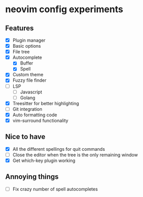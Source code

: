 # neovim config experiments

## Features

- [x] Plugin manager
- [x] Basic options
- [x] File tree
- [x] Autocomplete
  - [x] Buffer
  - [x] Spell
- [x] Custom theme
- [x] Fuzzy file finder
- [ ] LSP
  - [ ] Javascript
  - [ ] Golang
- [x] Treesitter for better highlighting
- [ ] Git integration
- [x] Auto formatting code
- [x] vim-surround functionality

## Nice to have

- [x] All the different spellings for quit commands
- [ ] Close the editor when the tree is the only remaining window
- [x] Get which-key plugin working

## Annoying things

- [ ] Fix crazy number of spell autocompletes
